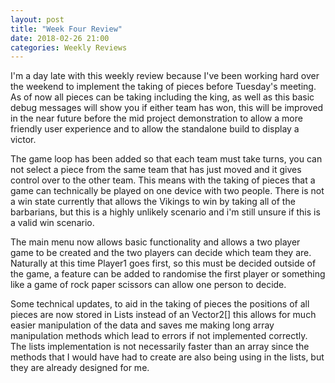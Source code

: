 ```yaml
---
layout: post
title: "Week Four Review"
date: 2018-02-26 21:00
categories: Weekly Reviews
---
```


I'm a day late with this weekly review because I've been working hard over the weekend to implement the taking of pieces before Tuesday's meeting. As of now all pieces can be taking including the king, as well as this basic debug messages will show you if either team has won, this will be improved in the near future before the mid project demonstration to allow a more friendly user experience and to allow the standalone build to display a victor. 

The game loop has been added so that each team must take turns, you can not select a piece from the same team that has just moved and it gives control over to the other team. This means with the taking of pieces that a game can technically be played on one device with two people. There is not a win state currently that allows the Vikings to win by taking all of the barbarians, but this is a highly unlikely scenario and i'm still unsure if this is a valid win scenario.

The main menu now allows basic functionality and allows a two player game to be created and the two players can decide which team they are. Naturally at this time Player1 goes first, so this must be decided outside of the game, a feature can be added to randomise the first player or something like a game of rock paper scissors can allow one person to decide.

Some technical updates, to aid in the taking of pieces the positions of all pieces are now stored in Lists<Vector2> instead of an Vector2[] this allows for much easier manipulation of the data and saves me making long array manipulation methods which lead to errors if not implemented correctly. The lists implementation is not necessarily faster than an array since the methods that I would have had to create are also being using in the lists, but they are already designed for me.

